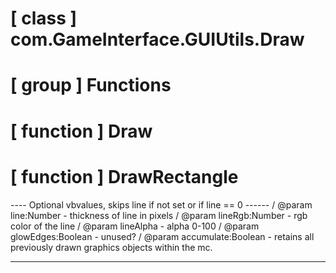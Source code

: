 # [ class ] com.GameInterface.GUIUtils.Draw

# [ group ] Functions

# [ function ] Draw

# [ function ] DrawRectangle

---- Optional vbvalues, skips line if not set or if line == 0 ------ / @param line:Number - thickness of line in pixels / @param lineRgb:Number - rgb color of the line / @param lineAlpha - alpha 0-100 / @param glowEdges:Boolean - unused? / @param accumulate:Boolean - retains all previously drawn graphics objects within the mc.

---

